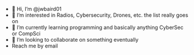 - 👋 Hi, I’m @jwbaird01
- 👀 I’m interested in Radios, Cybersecurity, Drones, etc. the list really goes on
- 🌱 I’m currently learning programming and basically anything CyberSec or CompSci
- 💞️ I’m looking to collaborate on something eventually
- Reach me by email
